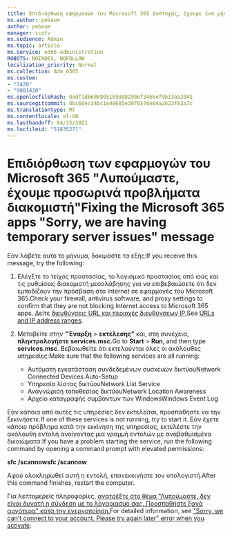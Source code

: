 ```yaml
---
title: Επιδιόρθωση εφαρμογών του Microsoft 365 Δυστυχώς, έχουμε ένα μήνυμα προσωρινών προβλημάτων διακομιστή
ms.author: pebaum
author: pebaum
manager: scotv
ms.audience: Admin
ms.topic: article
ms.service: o365-administration
ROBOTS: NOINDEX, NOFOLLOW
localization_priority: Normal
ms.collection: Adm_O365
ms.custom:
- "3420"
- "9001430"
ms.openlocfilehash: 0adf1d66869051b9dd8290ef3466ef9b13aa2d41
ms.sourcegitcommit: 8bc60ec34bc1e40685e3976576e04a2623f63a7c
ms.translationtype: MT
ms.contentlocale: el-GR
ms.lasthandoff: 04/15/2021
ms.locfileid: "51835271"
---
```

# <a name="fixing-the-microsoft-365-apps-sorry-we-are-having-temporary-server-issues-message"></a><span data-ttu-id="f8a31-102">Επιδιόρθωση των εφαρμογών του Microsoft 365 "Λυπούμαστε, έχουμε προσωρινά προβλήματα διακομιστή"</span><span class="sxs-lookup"><span data-stu-id="f8a31-102">Fixing the Microsoft 365 apps "Sorry, we are having temporary server issues" message</span></span>

<span data-ttu-id="f8a31-103">Εάν λάβετε αυτό το μήνυμα, δοκιμάστε τα εξής:</span><span class="sxs-lookup"><span data-stu-id="f8a31-103">If you receive this message, try the following:</span></span>

1. <span data-ttu-id="f8a31-104">Ελέγξτε το τείχος προστασίας, το λογισμικό προστασίας από ιούς και τις ρυθμίσεις διακομιστή μεσολάβησης για να επιβεβαιώσετε ότι δεν εμποδίζουν την πρόσβαση στο Internet σε εφαρμογές του Microsoft 365.</span><span class="sxs-lookup"><span data-stu-id="f8a31-104">Check your firewall, antivirus software, and proxy settings to confirm that they are not blocking Internet access to Microsoft 365 apps.</span></span> <span data-ttu-id="f8a31-105">Δείτε [διευθύνσεις URL και περιοχές διευθύνσεων IP.](https://docs.microsoft.com/office365/enterprise/urls-and-ip-address-ranges)</span><span class="sxs-lookup"><span data-stu-id="f8a31-105">See [URLs and IP address ranges](https://docs.microsoft.com/office365/enterprise/urls-and-ip-address-ranges).</span></span>

2. <span data-ttu-id="f8a31-106">Μεταβείτε στην **"Έναρξη**  >  **εκτέλεσης"** και, στη συνέχεια, **πληκτρολογήστε services.msc.**</span><span class="sxs-lookup"><span data-stu-id="f8a31-106">Go to **Start** > **Run**, and then type **services.msc**.</span></span> <span data-ttu-id="f8a31-107">Βεβαιωθείτε ότι εκτελούνται όλες οι ακόλουθες υπηρεσίες:</span><span class="sxs-lookup"><span data-stu-id="f8a31-107">Make sure that the following services are all running:</span></span>
    - <span data-ttu-id="f8a31-108">Αυτόματη εγκατάσταση συνδεδεμένων συσκευών δικτύου</span><span class="sxs-lookup"><span data-stu-id="f8a31-108">Network Connected Devices Auto-Setup</span></span>
    - <span data-ttu-id="f8a31-109">Υπηρεσία λίστας δικτύου</span><span class="sxs-lookup"><span data-stu-id="f8a31-109">Network List Service</span></span>
    - <span data-ttu-id="f8a31-110">Αναγνώριση τοποθεσίας δικτύου</span><span class="sxs-lookup"><span data-stu-id="f8a31-110">Network Location Awareness</span></span>
    - <span data-ttu-id="f8a31-111">Αρχείο καταγραφής συμβάντων των Windows</span><span class="sxs-lookup"><span data-stu-id="f8a31-111">Windows Event Log</span></span>

<span data-ttu-id="f8a31-112">Εάν κάποια από αυτές τις υπηρεσίες δεν εκτελείται, προσπαθήστε να την ξεκινήσετε.</span><span class="sxs-lookup"><span data-stu-id="f8a31-112">If one of these services is not running, try to start it.</span></span> <span data-ttu-id="f8a31-113">Εάν έχετε κάποιο πρόβλημα κατά την εκκίνηση της υπηρεσίας, εκτελέστε την ακόλουθη εντολή ανοίγοντας μια γραμμή εντολών με αναβαθμισμένα δικαιώματα:</span><span class="sxs-lookup"><span data-stu-id="f8a31-113">If you have a problem starting the service, run the following command by opening a command prompt with elevated permissions:</span></span>

<span data-ttu-id="f8a31-114">**sfc /scannow**</span><span class="sxs-lookup"><span data-stu-id="f8a31-114">**sfc /scannow**</span></span>

<span data-ttu-id="f8a31-115">Αφού ολοκληρωθεί αυτή η εντολή, επανεκκινήστε τον υπολογιστή.</span><span class="sxs-lookup"><span data-stu-id="f8a31-115">After this command finishes, restart the computer.</span></span>

<span data-ttu-id="f8a31-116">Για λεπτομερείς πληροφορίες, [ανατρέξτε στο θέμα "Λυπούμαστε, δεν είναι δυνατή η σύνδεση με το λογαριασμό σας. Προσπαθήστε ξανά αργότερα" κατά την ενεργοποίηση.](https://docs.microsoft.com/office/troubleshoot/activation-installation/issue-when-activate-office-from-office-365)</span><span class="sxs-lookup"><span data-stu-id="f8a31-116">For detailed information, see ["Sorry, we can't connect to your account. Please try again later" error when you activate](https://docs.microsoft.com/office/troubleshoot/activation-installation/issue-when-activate-office-from-office-365).</span></span>